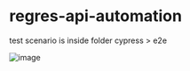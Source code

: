 # regres-api-automation

test scenario is inside folder cypress > e2e

![image](https://user-images.githubusercontent.com/54337360/185659076-90235ddc-c95e-4e89-a1e7-28819e518ece.png)
